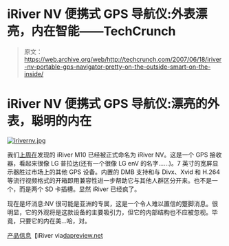 # iRiver NV 便携式 GPS 导航仪:外表漂亮，内在智能——TechCrunch

> 原文：<https://web.archive.org/web/http://techcrunch.com/2007/06/18/iriver-nv-portable-gps-navigator-pretty-on-the-outside-smart-on-the-inside/>

# iRiver NV 便携式 GPS 导航仪:漂亮的外表，聪明的内在

[![irivernv.jpg](img/ad24b82b6a4a0f9e3d3db31462bec004.png)](https://web.archive.org/web/20210304123301/http://old.crunchgear.com/wp-content/uploads/irivernv.jpg "irivernv.jpg")

我们[上周在](https://web.archive.org/web/20210304123301/http://crunchgear.com/2007/06/14/iriver-m10-gps-receiver-and-d5-electronic-dictionary-guess-which-one-wouldnt-sell-here/)发现的 iRiver M10 已经被正式命名为 iRiver NV。这是一个 GPS 接收器，看起来很像 LG 普拉达(还有一个很像 LG enV 的名字……)。7 英寸的宽屏显示器胜过市场上的其他 GPS 设备。内置的 DMB 支持和与 Divx、Xvid 和 H.264 等流行视频格式的开箱即用兼容性进一步帮助它与其他人群区分开来。也不是一个，而是两个 SD 卡插槽。显然 iRiver 已经疯了。

现在是坏消息:NV 很可能是亚洲的专属，这是一个令人难以置信的蹩脚消息。很明显，它的外观将是这款设备的主要吸引力，但它的内部结构也不应被忽视。毕竟，只要它的内在美…哈，对。

[产品信息](https://web.archive.org/web/20210304123301/http://www.iriver.co.kr/event/2007/SEK2007/c_event.asp)【iRiver via[dapreview.net](https://web.archive.org/web/20210304123301/http://dapreview.net/comment.php?comment.news.3998)